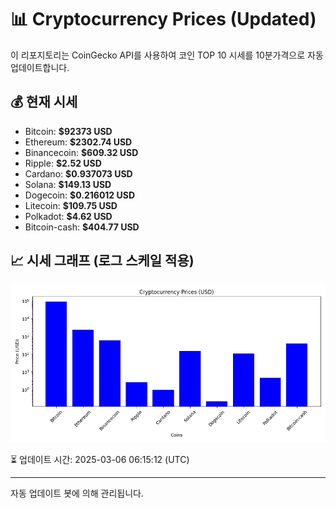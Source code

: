 
# 📊 Cryptocurrency Prices (Updated)

이 리포지토리는 CoinGecko API를 사용하여 코인 TOP 10 시세를 10분가격으로 자동 업데이트합니다.

## 💰 현재 시세
- Bitcoin: **$92373 USD**
- Ethereum: **$2302.74 USD**
- Binancecoin: **$609.32 USD**
- Ripple: **$2.52 USD**
- Cardano: **$0.937073 USD**
- Solana: **$149.13 USD**
- Dogecoin: **$0.216012 USD**
- Litecoin: **$109.75 USD**
- Polkadot: **$4.62 USD**
- Bitcoin-cash: **$404.77 USD**

## 📈 시세 그래프 (로그 스케일 적용)
![Crypto Prices](crypto_prices.png)

⏳ 업데이트 시간: 2025-03-06 06:15:12 (UTC)

---
자동 업데이트 봇에 의해 관리됩니다.
